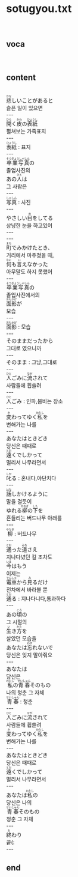 <h1>sotugyou.txt</h1><br>
<h2>voca</h2><br>
<h2>content</h2><br>
<ruby>悲<rt>かな</rt></ruby>しいことがあると<br>
슬픈 일이 있으면<br>
---<br>
<ruby>開<rt>ひら</rt></ruby>く<ruby><rb>皮</rb><rt>かわ</rt></ruby>の<ruby><rb>表紙</rb><rt>ひょうし</rt></ruby><br>
펼쳐보는 가죽표지<br>
---<br>
<ruby>表紙<rt>ひょうし</rt></ruby> : 표지<br>
---<br>
<ruby>卒業写真<rt>そつぎょうしゃしん</rt></ruby>の<br>
졸업사진의<br>
あの<ruby>人<rt>ひと</rt></ruby>は<br>
그 사람은<br>
---<br>
<ruby>写真<rt>しゃしん</rt></ruby> : 사진<br>
---<br>
やさしい<ruby>目<rt>め</rt></ruby>をしてる<br>
상냥한 눈을 하고있어<br>
---<br>
---<br>
<ruby>町<rt>まち</rt></ruby>でみかけたとき、<br>
거리에서 마주쳤을 때,<br>
<ruby>何<rt>なに</rt></ruby>も<ruby><rb>言</rb><rt>い</rt></ruby>えなかった<br>
아무말도 하지 못했어<br>
---<br>
<ruby>卒業写真<rt>そつぎょうしゃしん</rt></ruby>の<br>
졸업사진에서의<br>
<ruby>面影<rt>おもかげ</rt></ruby>が<br>
모습<br>
---<br>
<ruby>面影<rt>おもかげ</rt></ruby> : 모습<br>
---<br>
そのままだったから<br>
그대로 였으니까<br>
---<br>
<ruby>そのまま</ruby> : 그냥,그대로<br>
---<br>
<ruby>人<rt>ひと</rt></ruby>ごみに<ruby><rb>流</rb><rt>なが</rt></ruby>されて<br>
사람들에 휩쓸려<br>
---<br>
<ruby>人<rt>ひと</rt></ruby>ごみ : 인파,붐비는 장소<br>
---<br>
<ruby>変<rt>か</rt></ruby>わってゆく<ruby><rb>私</rb><rt>わたし</rt></ruby>を<br>
변해가는 나를<br>
---<br>
あなたはときどき<br>
당신은 때때로<br>
<ruby>遠<rt>とお</rt></ruby>くでしかって<br>
멀리서 나무라면서<br>
---<br>
<ruby>叱<rt>しか</rt></ruby>る : 혼내다,야단치다<br>
---<br>
<ruby>話<rt>はな</rt></ruby>しかけるように<br>
말을 걸듯이<br>
ゆれる<ruby>柳<rt>やなぎ</rt></ruby>の<ruby><rb>下</rb><rt>した</rt></ruby>を<br>
흔들리는 버드나무 아래를<br>
---<br>
<ruby>柳<rt>やなぎ</rt></ruby> : 버드나무<br>
---<br>
<ruby>通<rt>とお</rt></ruby>った<ruby><rb>道</rb><rt>みち</rt></ruby>さえ<br>
지나다녔던 길 조차도<br>
<ruby>今<rt>いま</rt></ruby>はもう<br>
이제는<br>
<ruby>電車<rt>でんしゃ</rt></ruby>から<ruby><rb>見</rb><rt>み</rt></ruby>るだけ<br>
전차에서 바라볼 뿐<br>
<ruby>通<rt>とお</rt></ruby>る : 지나다니다,통과하다<br>
---<br>
あの<ruby>頃<rt>ころ</rt></ruby>の<br>
그 시절의<br>
<ruby>生<rt>い</rt></ruby>き<ruby><rb>方</rb><rt>かた</rt></ruby>を<br>
살았던 모습을<br>
あなたは<ruby>忘<rt>わす</rt></ruby>れないで<br>
당신은 잊지 말아줘요<br>
---<br>
あなたは<br>
당신은<br>
<ruby>私<rt>わたし</rt></ruby>の<ruby><rb>青春</rb><rt>せいしゅん</rt></ruby>そのもの<br>
나의 청춘 그 자체<br>
<ruby>青春<rt>せいしゅん</rt></ruby> : 청춘<br>
---<br>
<ruby>人<rt>ひと</rt></ruby>ごみに<ruby><rb>流</rb><rt>なが</rt></ruby>されて<br>
사람들에 휩쓸려<br>
<ruby>変<rt>か</rt></ruby>わってゆく<ruby><rb>私</rb><rt>わたし</rt></ruby>を<br>
변해가는 나를<br>
---<br>
あなたはときどき<br>
당신은 때때로<br>
<ruby>遠<rt>とお</rt></ruby>くでしかって<br>
멀리서 나무라면서<br>
---<br>
あなたは<ruby>私<rt>わたし</rt></ruby>の<br>
당신은 나의<br>
<ruby>青春<rt>せいしゅん</rt></ruby>そのもの<br>
청춘 그 자체<br>
---<br>
<ruby>終<rt>お</rt></ruby>わり<br>
끝(:<br>
---<br>
<h2>end</h2><br>
